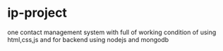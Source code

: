 # ip-project
one contact management system with full of working condition of using html,css,js and for backend using nodejs and mongodb
